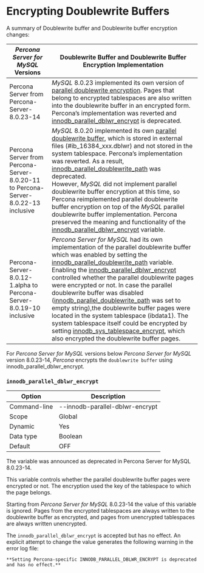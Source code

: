 # Encrypting Doublewrite Buffers

A summary of Doublewrite buffer and Doublewrite buffer encryption changes:

|_Percona Server for MySQL_ Versions| Doublewrite Buffer and Doublewrite Buffer Encryption Implementation|
|---|---|
|Percona Server from Percona-Server-8.0.23-14|_MySQL_ 8.0.23 implemented its own version of [parallel doublewrite encryption](https://dev.mysql.com/doc/refman/8.0/en/innodb-data-encryption.html#innodb-doublewrite-file-encryption). Pages that belong to encrypted tablespaces are also written into the doublewrite buffer in an encrypted form. Percona’s implementation was reverted and [innodb\_parallel\_dblwr\_encrypt](#innodb-parallel-dblwr-encrypt) is deprecated.|
|Percona Server from Percona-Server-8.0.20-11 to Percona-Server-8.0.22-13 inclusive|_MySQL_ 8.0.20 implemented its own [parallel doublewrite buffer](https://dev.mysql.com/doc/refman/8.0/en/innodb-doublewrite-buffer.html), which is stored in external files (#ib\_16384\_xxx.dblwr) and not stored in the system tablespace. Percona’s implementation was reverted. As a result, [innodb\_parallel\_doublewrite\_path](../performance/xtradb_performance_improvements_for_io-bound_highly-concurrent_workloads.md#innodb-parallel-doublewrite-path) was deprecated. <br> However, _MySQL_ did not implement parallel doublewrite buffer encryption at this time, so Percona reimplemented parallel doublewrite buffer encryption on top of the _MySQL_ parallel doublewrite buffer implementation. Percona preserved the meaning and functionality of the [innodb\_parallel\_dblwr\_encrypt](#innodb-parallel-dblwr-encrypt) variable. |
|Percona-Server-8.0.12-1.alpha to Percona-Server-8.0.19-10 inclusive|_Percona Server for MySQL_ had its own implementation of the parallel doublewrite buffer which was enabled by setting the [innodb\_parallel\_doublewrite\_path](../performance/xtradb_performance_improvements_for_io-bound_highly-concurrent_workloads.md#innodb-parallel-doublewrite-path) variable. <br> Enabling the [innodb\_parallel\_dblwr\_encrypt](#innodb-parallel-dblwr-encrypt) controlled whether the parallel doublewrite pages were encrypted or not. In case the parallel doublewrite buffer was disabled ([innodb\_parallel\_doublewrite\_path](../performance/xtradb_performance_improvements_for_io-bound_highly-concurrent_workloads.md#innodb-parallel-doublewrite-path) was set to empty string),the doublewrite buffer pages were located in the system tablespace (ibdata1). The system tablespace itself could be encrypted by setting [innodb\_sys\_tablespace\_encrypt](encrypting-system-tablespace.md#innodb-sys-tablespace-encrypt), which also encrypted the doublewrite buffer pages.|

For *Percona Server for MySQL* versions below *Percona Server for MySQL* version 8.0.23-14, *Percona* encrypts the `doublewrite buffer` using innodb_parallel_dblwr_encrypt.

### `innodb_parallel_dblwr_encrypt`

| Option       | Description                     |
|--------------|---------------------------------|
| Command-line | --innodb-parallel-dblwr-encrypt |
| Scope        | Global                          |
| Dynamic      | Yes                             |
| Data type    | Boolean                         |
| Default      | OFF                             |

The variable was announced as deprecated in Percona Server for MySQL 8.0.23-14.

This variable controls whether the parallel doublewrite buffer pages were encrypted or not. The encryption used the key of the tablespace to which the page belongs.

Starting from *Percona Server for MySQL* 8.0.23-14 the value of this variable is ignored. Pages from the encrypted tablespaces are always written to the doublewrite buffer as encrypted, and pages from unencrypted tablespaces are always written unencrypted.

The `innodb_parallel_dblwr_encrypt` is accepted but has no effect. An explicit attempt to change the value generates the following warning in the error log file:

```text
**Setting Percona-specific INNODB_PARALLEL_DBLWR_ENCRYPT is deprecated and has no effect.**
```
